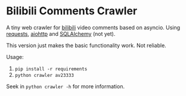 # Bilibili Comments Crawler

A tiny web crawler for [bilibili](https://www.bilibli.com) video comments based on asyncio. Using [requests](https://github.com/requests/requests), [aiohttp](https://github.com/aio-libs/aiohttp) and [SQLAlchemy](https://github.com/zzzeek/sqlalchemy) (not yet). 

This version just makes the basic functionality work. Not reliable.

Usage:

1. `pip install -r requirements`
2. `python crawler av23333`

Seek in `python crawler -h` for more information.